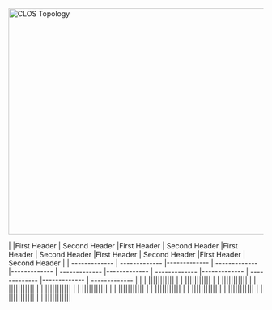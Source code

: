 
<img width="856" height="447" alt="CLOS Topology" src="https://github.com/user-attachments/assets/2cec1e62-7e40-4515-90d7-f09c9b1897f7" />


| |First Header  | Second Header |First Header  | Second Header |First Header  | Second Header |First Header  | Second Header |First Header  | Second Header |
| ------------- | ------------- |------------- | ------------- |------------- | ------------- |------------- | ------------- |------------- | ------------- |------------- | ------------- |
|  | |||||||||||
|  | ||||||||||| 
|  | |||||||||||
|  | |||||||||||
|  | |||||||||||
|  | |||||||||||
|  | |||||||||||
|  | |||||||||||
|  | |||||||||||
|  | |||||||||||
|  | |||||||||||
|  | |||||||||||
